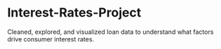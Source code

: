 # Interest-Rates-Project
Cleaned, explored, and visualized loan data to understand what factors drive consumer interest rates.  
